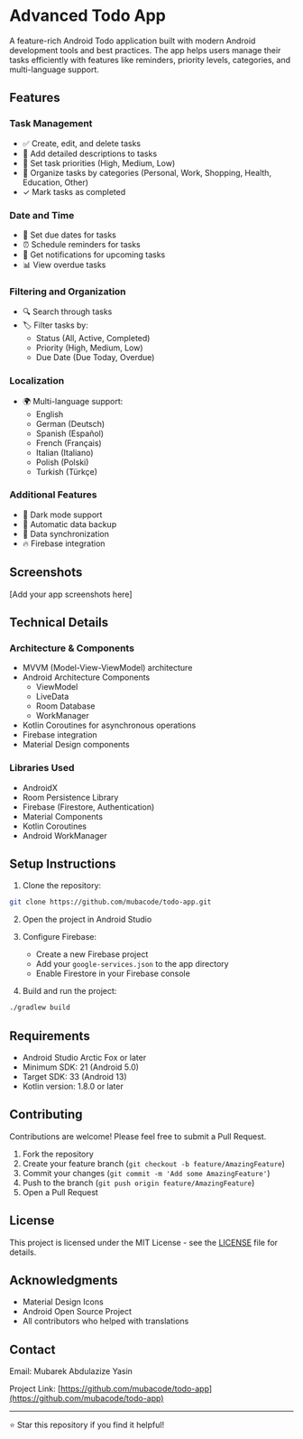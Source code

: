 # Advanced Todo App

A feature-rich Android Todo application built with modern Android development tools and best practices. The app helps users manage their tasks efficiently with features like reminders, priority levels, categories, and multi-language support.

## Features

### Task Management
- ✅ Create, edit, and delete tasks
- 📝 Add detailed descriptions to tasks
- 🎯 Set task priorities (High, Medium, Low)
- 📁 Organize tasks by categories (Personal, Work, Shopping, Health, Education, Other)
- ✓ Mark tasks as completed

### Date and Time
- 📅 Set due dates for tasks
- ⏰ Schedule reminders for tasks
- 🔔 Get notifications for upcoming tasks
- 📊 View overdue tasks

### Filtering and Organization
- 🔍 Search through tasks
- 🏷️ Filter tasks by:
  - Status (All, Active, Completed)
  - Priority (High, Medium, Low)
  - Due Date (Due Today, Overdue)

### Localization
- 🌍 Multi-language support:
  - English
  - German (Deutsch)
  - Spanish (Español)
  - French (Français)
  - Italian (Italiano)
  - Polish (Polski)
  - Turkish (Türkçe)

### Additional Features
- 🌙 Dark mode support
- 💾 Automatic data backup
- 🔄 Data synchronization
- 🔥 Firebase integration

## Screenshots
[Add your app screenshots here]

## Technical Details

### Architecture & Components
- MVVM (Model-View-ViewModel) architecture
- Android Architecture Components
  - ViewModel
  - LiveData
  - Room Database
  - WorkManager
- Kotlin Coroutines for asynchronous operations
- Firebase integration
- Material Design components

### Libraries Used
- AndroidX
- Room Persistence Library
- Firebase (Firestore, Authentication)
- Material Components
- Kotlin Coroutines
- Android WorkManager

## Setup Instructions

1. Clone the repository:
```bash
git clone https://github.com/mubacode/todo-app.git
```

2. Open the project in Android Studio

3. Configure Firebase:
   - Create a new Firebase project
   - Add your `google-services.json` to the app directory
   - Enable Firestore in your Firebase console

4. Build and run the project:
```bash
./gradlew build
```

## Requirements
- Android Studio Arctic Fox or later
- Minimum SDK: 21 (Android 5.0)
- Target SDK: 33 (Android 13)
- Kotlin version: 1.8.0 or later

## Contributing
Contributions are welcome! Please feel free to submit a Pull Request.

1. Fork the repository
2. Create your feature branch (`git checkout -b feature/AmazingFeature`)
3. Commit your changes (`git commit -m 'Add some AmazingFeature'`)
4. Push to the branch (`git push origin feature/AmazingFeature`)
5. Open a Pull Request

## License
This project is licensed under the MIT License - see the [LICENSE](LICENSE) file for details.

## Acknowledgments
- Material Design Icons
- Android Open Source Project
- All contributors who helped with translations

## Contact
Email: Mubarek Abdulazize Yasin

Project Link: [https://github.com/mubacode/todo-app](https://github.com/mubacode/todo-app)

---
⭐️ Star this repository if you find it helpful! 
